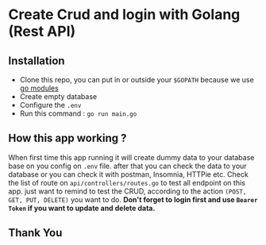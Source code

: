 # Create Crud and login with Golang (Rest API)

## Installation

- Clone this repo, you can put in or outside your `$GOPATH` because we use [go modules][gomod]
- Create empty database
- Configure the `.env`
- Run this command : `go run main.go`

[gomod]: https://blog.golang.org/using-go-modules

## How this app working ?
When first time this app running it will create dummy data to your database base on you config on `.env` file.
after that you can check the data to your database or you can check it with postman, Insomnia, HTTPie etc.
Check the list of route on `api/controllers/routes.go` to test all endpoint on this app.
just want to remind to test the CRUD, according to the action `(POST, GET, PUT, DELETE)` you want to do.
**Don't forget to login first and use `Bearer Token` if you want to update and delete data.**

## Thank You
